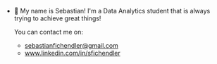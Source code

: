 - 👋 My name is Sebastian! I'm a Data Analytics student that is always trying to achieve great things! 

  You can contact me on:
    - sebastianfichendler@gmail.com 
    - www.linkedin.com/in/sfichendler

<!---
sebafichendler/sebafichendler is a ✨ special ✨ repository because its `README.md` (this file) appears on your GitHub profile.
You can click the Preview link to take a look at your changes.
--->
